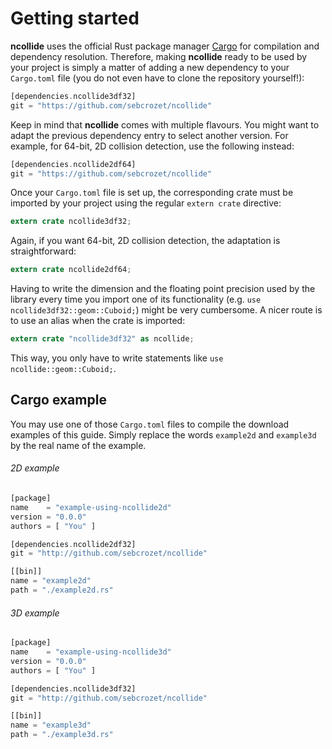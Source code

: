 # Getting started
**ncollide** uses the official Rust package manager [Cargo](http://crates.io)
for compilation and dependency resolution. Therefore, making **ncollide**
ready to be used by your project is simply a matter of adding a new dependency
to your `Cargo.toml` file (you do not even have to clone the repository
yourself!):
```rust
[dependencies.ncollide3df32]
git = "https://github.com/sebcrozet/ncollide"
```

Keep in mind that **ncollide** comes with multiple flavours. You might want to
adapt the previous dependency entry to select another version. For example, for
64-bit, 2D collision detection, use the following instead:
```rust
[dependencies.ncollide2df64]
git = "https://github.com/sebcrozet/ncollide"
```

Once your `Cargo.toml` file is set up, the corresponding crate must be imported
by your project using the regular `extern crate` directive:
```rust
extern crate ncollide3df32;
```

Again, if you want 64-bit, 2D collision detection, the adaptation is
straightforward:
```rust
extern crate ncollide2df64;
```


Having to write the dimension and the floating point precision used by the
library every time you import one of its functionality (e.g. `use
ncollide3df32::geom::Cuboid;`) might be very cumbersome. A nicer route is to
use an alias when the crate is imported:
```rust
extern crate "ncollide3df32" as ncollide;
```

This way, you only have to write statements like `use ncollide::geom::Cuboid;`.

## Cargo example
You may use one of those `Cargo.toml` files to compile the download examples of
this guide. Simply replace the words `example2d` and `example3d` by the real
name of the example.

###### 2D example <span class="d2" onclick="window.open('../src/cargo_2d/Cargo.toml')"></span>
```rust
[package]
name    = "example-using-ncollide2d"
version = "0.0.0"
authors = [ "You" ]

[dependencies.ncollide2df32]
git = "http://github.com/sebcrozet/ncollide"

[[bin]]
name = "example2d"
path = "./example2d.rs"
```

###### 3D example <span class="d3" onclick="window.open('../src/cargo_3d/Cargo.toml')"></span>
```rust
[package]
name    = "example-using-ncollide3d"
version = "0.0.0"
authors = [ "You" ]

[dependencies.ncollide3df32]
git = "http://github.com/sebcrozet/ncollide"

[[bin]]
name = "example3d"
path = "./example3d.rs"
```
